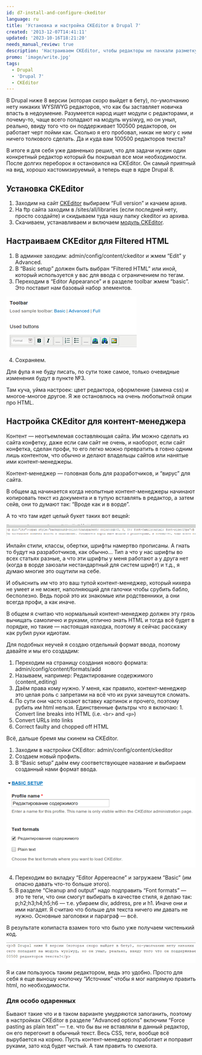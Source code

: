 ```yaml
---
id: d7-install-and-configure-ckeditor
language: ru
title: 'Установка и настройка CKEditor в Drupal 7'
created: '2013-12-07T14:41:11'
updated: '2023-10-16T18:21:20'
needs_manual_review: true
description: 'Настраиваем CKEditor, чтобы редакторы не пачкали разметку.'
promo: 'image/write.jpg'
tags:
  - Drupal
  - 'Drupal 7'
  - CKEditor
---
```


В Drupal ниже 8 версии (которая скоро выйдет в бету), по-умолчанию нету никаких WYSIWYG редакторов, что как бы заставляет новичка впасть в недоумение. Разумеется народ ищет модули с редакторами, и почему-то, чаще всего попадают на модуль wysiwyg, но он уныл, реально, ввиду того что он поддерживает 100500 редакторов, он работает черт пойми как. Сколько я его пробовал, никак не могу с ним ничего толкового сделать. Да и куда вам 100500 редакторов текста?

В итоге я для себя уже давненько решил, что для задачи нужен один конкретный редактор который бы покрывал все мои необходимости. После долгих переборок я остановился на CKEditor. Он самый приятный на вид, хорошо кастомизируемый, а теперь еще в ядре Drupal 8.

Установка CKEditor
------------------

1. Заходим на сайт [CKEditor](http://ckeditor.com/download) выбираем “Full version” и качаем архив.
2. На ftp сайта заходим в /sites/all/libraries (если последней нету, просто создайте) и скидываем туда нашу папку ckeditor из архива.
3. Скачиваем, устанавливаем и включаем [модуль CKEditor](https://drupal.org/project/ckeditor).

Настраиваем CKEditor для Filtered HTML
--------------------------------------

1. В админке заходим: admin/config/content/ckeditor и жмем “Edit” у Advanced.
2. В “Basic setup” должен быть выбран “Filtered HTML” или иной, который используется у вас для ввода с ограничением по тегам.
3. Переходим в “Editor Appearance” и в разделе toolbar жмем “basic”. Это поставит нам базовый набор элементов.  

![Basic CKEditor](image/1%20(20).png)

4. Сохраняем.

Для фула я не буду писать, по сути тоже самое, только очевидные изменения будут в пункте №3.

Там куча, уйма настроек: цвет редактора, оформление (замена css) и многое-многое другое. Я же остановлюсь на очень любопытной опции про HTML.

Настройка CKEditor для контент-менеджера
----------------------------------------

Контент — неотъемлемая составляющая сайта. Им можно сделать из сайта конфетку, даже если сам сайт не очень, и наоборот, если сайт конфетка, сделан профи, то его легко можно превратить в говно одним лишь контентом, что обычно и делают владельцы сайтов или нанятые ими контент-менеджеры.

Контент-менеджер — головная боль для разработчиков, и “вирус” для сайта.

В общем ад начинается когда неопытные контент-менеджеры начинают копировать текст из документа и в тупую вставлять в редактор, а затем сейв, они то думают так: “Вроде как и в ворде”.

А то что там идет целый букет таких вот вещей:

![Плохой результат.](image/2%20(17).png)

Инлайн стили, классы, обертки, шрифты намертво прописаны. А гнать то будут на разработчиков, как обычно… Тип а что у нас шрифты во всех статьях разные, а что эти шрифты у меня работают а у друга нет (когда в ворде заюзали нестандартный для систем шрифт) и т.д., я думаю многие это ощутили на себе.

И объяснить им что это ваш тупой контент-менеджер, который нихера не умеет и не может, наполняющий для галочки чтобы срубить бабло, бесполезно. Ведь порой это их знакомые или родственники, а они всегда профи, а как иначе.

В общем я считаю что нормальный контент-менеджер должен эту грязь вычищать самолично и руками, отлично знать HTML и тогда всё будет в порядке, но такие — настоящая находка, поэтому я сейчас расскажу как рубил руки идиотам.

Для подобных неучей я создаю отдельный формат ввода, поэтому давайте и мы его создадим:

1. Переходим на страницу создания нового формата: admin/config/content/formats/add
2. Называем, например: Редактирование содержимого (content\_editing)
3. Даём права кому нужно. У меня, как правило, контент-менеджер это целая роль с запретами на всё что их руки зачешутся сломать.
4. По сути они часто юзают вставку картинок и прочего, поэтому рубить им html нельзя. Единственные фильтры что я включаю: 1. Convert line breaks into HTML (i.e. `<br>` and `<p>`)
2. Convert URLs into links
3. Correct faulty and chopped off HTML

Всё, дальше бремя мы скинем на CKEditor.

1. Заходим в настройки CKEditor: admin/config/content/ckeditor
2. Создаем новый профиль.
3. В “Basic setup” даём ему соответствующее название и выбираем созданный нами формат ввода.  

![Setup](image/3%20(14).png)

4. Переходим во вкладку “Editor Appereacne” и загружаем “Basic” (им опасно давать что-то больше этого).
5. В разделе “Cleanup and output” надо подправить “Font formats” — это те теги, что они смогут выбирать в качестве стиля, я делаю так: p;h2;h3;h4;h5;h6 — т.е. убираем div, address, pre и h1. Иначе они и ими нагадят. Я считаю что больше для текста ничего им давать не нужно. Основные заголовки и параграф — всё.

В результате копипаста взамен того что было уже получаем чистенький код.

![Good](image/4%20(13).png)

Я и сам пользуюсь таким редактором, ведь это удобно. Просто для себя я еще выношу кнопочку “Источник” чтобы я мог напрямую править html, по необходимости.


### Для особо одаренных


Бывают такие что и в таком варианте умудряются запоганить, поэтому в настройках CKEditor в разделе “Advanced options” включим “Force pasting as plain text” — т.е. что бы вы не вставляли в данный редактор, он его перегонит в обычный текст. Весь CSS, теги, вообще всё вырубается на корню. Пусть контент-менеджер поработает и поправит руками, зато код будет чистый. А там править то смехота.
